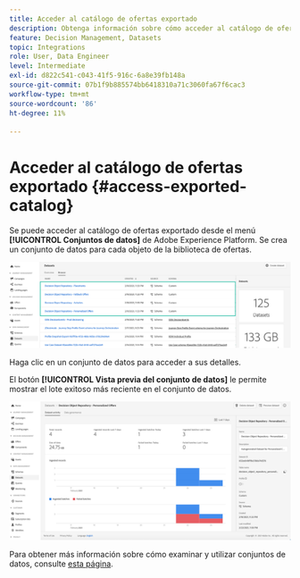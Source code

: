 ```yaml
---
title: Acceder al catálogo de ofertas exportado
description: Obtenga información sobre cómo acceder al catálogo de ofertas en Adobe Experience Platform una vez exportado
feature: Decision Management, Datasets
topic: Integrations
role: User, Data Engineer
level: Intermediate
exl-id: d822c541-c043-41f5-916c-6a8e39fb148a
source-git-commit: 07b1f9b885574bb6418310a71c3060fa67f6cac3
workflow-type: tm+mt
source-wordcount: '86'
ht-degree: 11%

---
```


# Acceder al catálogo de ofertas exportado {#access-exported-catalog}

Se puede acceder al catálogo de ofertas exportado desde el menú **[!UICONTROL Conjuntos de datos]** de Adobe Experience Platform. Se crea un conjunto de datos para cada objeto de la biblioteca de ofertas.

![](../assets/datasets-list.png)

Haga clic en un conjunto de datos para acceder a sus detalles.

El botón **[!UICONTROL Vista previa del conjunto de datos]** le permite mostrar el lote exitoso más reciente en el conjunto de datos.

![](../assets/dataset-activity.png)

Para obtener más información sobre cómo examinar y utilizar conjuntos de datos, consulte [esta página](../../data/get-started-datasets.md).
